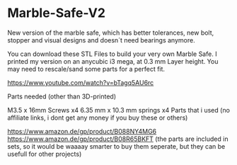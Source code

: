 # Marble-Safe-V2
New version of the marble safe, which has better tolerances, new bolt, stopper and visual designs and doesn´t need bearings anymore.

You can download these STL Files to build your very own Marble Safe. 
I printed my version on an anycubic i3 mega, at 0.3 mm Layer height.
You may need to rescale/sand some parts for a perfect fit. 

https://www.youtube.com/watch?v=bTagq5AU6rc

Parts needed (other than 3D-printed)

M3.5 x 16mm Screws x4
6.35 mm x 10.3 mm springs x4
Parts that i used (no affiliate links, i dont get any money if you buy these or others)

https://www.amazon.de/gp/product/B088NY4MG6
https://www.amazon.de/gp/product/B08R65BKFT
(the parts are included in sets, so it would be waaaay smarter to buy them seperate, but they can be usefull for other projects)
